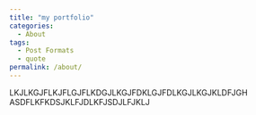 ```yaml
---
title: "my portfolio"
categories:
  - About
tags:
  - Post Formats
  - quote
permalink: /about/
---
```

LKJLKGJFLKJFLGJFLKDGJLKGJFDKLGJFDLKGJLKGJKLDFJGH
ASDFLKFKDSJKLFJDLKFJSDJLFJKLJ

